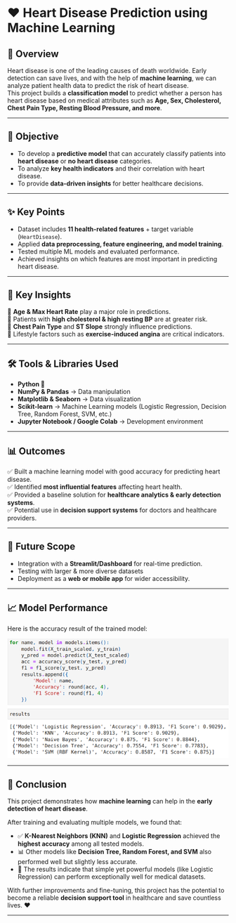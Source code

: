 # ❤️ Heart Disease Prediction using Machine Learning  

## 📌 Overview  
Heart disease is one of the leading causes of death worldwide. Early detection can save lives, and with the help of **machine learning**, we can analyze patient health data to predict the risk of heart disease.  
This project builds a **classification model** to predict whether a person has heart disease based on medical attributes such as **Age, Sex, Cholesterol, Chest Pain Type, Resting Blood Pressure, and more**.  

---

## 🎯 Objective  
- To develop a **predictive model** that can accurately classify patients into **heart disease** or **no heart disease** categories.  
- To analyze **key health indicators** and their correlation with heart disease.  
- To provide **data-driven insights** for better healthcare decisions.  

---

## ✨ Key Points  
- Dataset includes **11 health-related features** + target variable (`HeartDisease`).  
- Applied **data preprocessing, feature engineering, and model training**.  
- Tested multiple ML models and evaluated performance.  
- Achieved insights on which features are most important in predicting heart disease.  

---

## 🔑 Key Insights  
📍 **Age & Max Heart Rate** play a major role in predictions.  
📍 Patients with **high cholesterol & high resting BP** are at greater risk.  
📍 **Chest Pain Type** and **ST Slope** strongly influence predictions.  
📍 Lifestyle factors such as **exercise-induced angina** are critical indicators.  

---

## 🛠️ Tools & Libraries Used  
- **Python 🐍**  
- **NumPy & Pandas** → Data manipulation  
- **Matplotlib & Seaborn** → Data visualization  
- **Scikit-learn** → Machine Learning models (Logistic Regression, Decision Tree, Random Forest, SVM, etc.)  
- **Jupyter Notebook / Google Colab** → Development environment  

---

## 📊 Outcomes  
✅ Built a machine learning model with good accuracy for predicting heart disease.  
✅ Identified **most influential features** affecting heart health.  
✅ Provided a baseline solution for **healthcare analytics & early detection systems**.  
✅ Potential use in **decision support systems** for doctors and healthcare providers.  

---

## 🚀 Future Scope  
- Integration with a **Streamlit/Dashboard** for real-time prediction.  
- Testing with larger & more diverse datasets
- Deployment as a **web or mobile app** for wider accessibility.  

---

## 📈 Model Performance  

Here is the accuracy result of the trained model:  

![Accuracy Result](https://github.com/kumawatmanish05/Heart_Disease_Prediction_ML/blob/main/Images/Screenshot%202025-08-29%20201942.png?raw=true)


---

## 🌟 Conclusion  
This project demonstrates how **machine learning** can help in the **early detection of heart disease**.  

After training and evaluating multiple models, we found that:  
- ✅ **K-Nearest Neighbors (KNN)** and **Logistic Regression** achieved the **highest accuracy** among all tested models.  
- 📊 Other models like **Decision Tree, Random Forest, and SVM** also performed well but slightly less accurate.  
- 🔑 The results indicate that simple yet powerful models (like Logistic Regression) can perform exceptionally well for medical datasets.  

With further improvements and fine-tuning, this project has the potential to become a reliable **decision support tool** in healthcare and save countless lives. ❤️  
  

---

